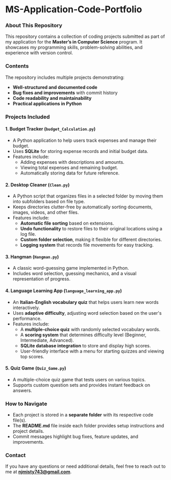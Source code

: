 
# MS-Application-Code-Portfolio
### **About This Repository**
This repository contains a collection of coding projects submitted as part of my application for the **Master’s in Computer Science** program. It showcases my programming skills, problem-solving abilities, and experience with version control.

### **Contents**
The repository includes multiple projects demonstrating:
- **Well-structured and documented code**
- **Bug fixes and improvements** with commit history
- **Code readability and maintainability**
- **Practical applications in Python**

### **Projects Included**

#### **1. Budget Tracker (`budget_Calculation.py`)**
- A Python application to help users track expenses and manage their budget.
- Uses **SQLite** for storing expense records and initial budget data.
- Features include:
  - Adding expenses with descriptions and amounts.
  - Viewing total expenses and remaining budget.
  - Automatically storing data for future reference.

#### **2. Desktop Cleaner (`Clean.py`)**
- A Python script that organizes files in a selected folder by moving them into subfolders based on file type.
- Keeps directories clutter-free by automatically sorting documents, images, videos, and other files.
- Features include:
  - **Automatic file sorting** based on extensions.
  - **Undo functionality** to restore files to their original locations using a log file.
  - **Custom folder selection**, making it flexible for different directories.
  - **Logging system** that records file movements for easy tracking.

#### **3. Hangman (`Hangman.py`)**
- A classic word-guessing game implemented in Python.
- Includes word selection, guessing mechanics, and a visual representation of progress.

#### **4. Language Learning App (`language_learning_app.py`)**
- An **Italian-English vocabulary quiz** that helps users learn new words interactively.
- Uses **adaptive difficulty**, adjusting word selection based on the user's performance.
- Features include:
  - A **multiple-choice quiz** with randomly selected vocabulary words.
  - A **scoring system** that determines difficulty level (Beginner, Intermediate, Advanced).
  - **SQLite database integration** to store and display high scores.
  - User-friendly interface with a menu for starting quizzes and viewing top scores.

#### **5. Quiz Game (`Quiz_Game.py`)**
- A multiple-choice quiz game that tests users on various topics.
- Supports custom question sets and provides instant feedback on answers.

### **How to Navigate**
- Each project is stored in a **separate folder** with its respective code file(s).
- The **README.md** file inside each folder provides setup instructions and project details.
- Commit messages highlight bug fixes, feature updates, and improvements.

### **Contact**
If you have any questions or need additional details, feel free to reach out to me at **njmisty743@gmail.com**.
